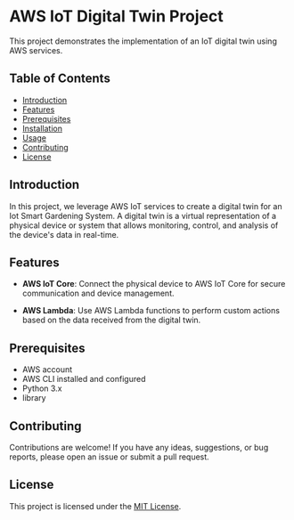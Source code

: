 # AWS IoT Digital Twin Project

This project demonstrates the implementation of an IoT digital twin using AWS services.

## Table of Contents

- [Introduction](#introduction)
- [Features](#features)
- [Prerequisites](#prerequisites)
- [Installation](#installation)
- [Usage](#usage)
- [Contributing](#contributing)
- [License](#license)

## Introduction

In this project, we leverage AWS IoT services to create a digital twin for an Iot Smart Gardening System. A digital twin is a virtual representation of a physical device or system that allows monitoring, control, and analysis of the device's data in real-time.

## Features


- **AWS IoT Core**: Connect the physical device to AWS IoT Core for secure communication and device management.

- **AWS Lambda**: Use AWS Lambda functions to perform custom actions based on the data received from the digital twin.

## Prerequisites

- AWS account
- AWS CLI installed and configured
- Python 3.x
-  library



## Contributing

Contributions are welcome! If you have any ideas, suggestions, or bug reports, please open an issue or submit a pull request.

## License

This project is licensed under the [MIT License](LICENSE).